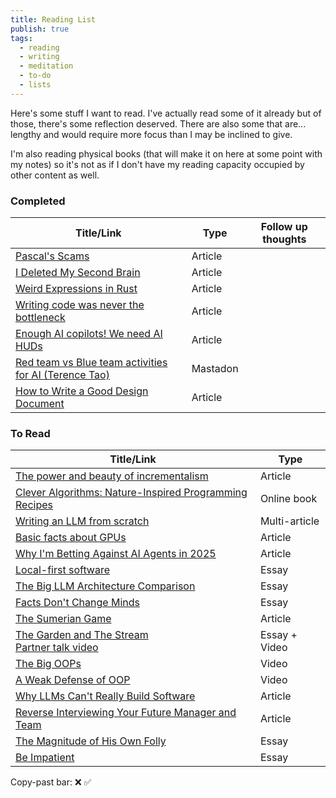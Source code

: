 ```yaml
---
title: Reading List
publish: true
tags:
  - reading
  - writing
  - meditation
  - to-do
  - lists
---
```

Here's some stuff I want to read. I've actually read some of it already but of those, there's some reflection deserved. There are also some that are... lengthy and would require more focus than I may be inclined to give.

I'm also reading physical books (that will make it on here at some point with my notes) so it's not as if I don't have my reading capacity occupied by other content as well.
### Completed
| Title/Link                                                                                                        | Type     | Follow up thoughts |
| ----------------------------------------------------------------------------------------------------------------- | -------- | ------------------ |
| [Pascal's Scams](https://unenumerated.blogspot.com/2012/07/pascals-scams.html)                                    | Article  |                    |
| [I Deleted My Second Brain](https://medium.com/westenberg/i-deleted-my-second-brain-b7a65bce3717)                 | Article  |                    |
| [Weird Expressions in Rust](https://www.wakunguma.com/blog/rust-weird-expr)                                       | Article  |                    |
| [Writing code was never the bottleneck](https://ordep.dev/posts/writing-code-was-never-the-bottleneck)            | Article  |                    |
| [Enough AI copilots! We need AI HUDs](https://www.geoffreylitt.com/2025/07/27/enough-ai-copilots-we-need-ai-huds) | Article  |                    |
| [Red team vs Blue team activities for AI (Terence Tao)](https://mathstodon.xyz/@tao/114915604830689046)           | Mastadon |                    |
| [How to Write a Good Design Document](https://grantslatton.com/how-to-design-document)                            | Article  |                    |

### To Read
| Title/Link                                                                                                                                                                                                                 | Type          |
| -------------------------------------------------------------------------------------------------------------------------------------------------------------------------------------------------------------------------- | ------------- |
| [The power and beauty of incrementalism](https://supernuclear.substack.com/p/the-power-and-beauty-of-incrementalism)                                                                                                       | Article       |
| [Clever Algorithms: Nature-Inspired Programming Recipes](https://cleveralgorithms.com/)                                                                                                                                    | Online book   |
| [Writing an LLM from scratch](https://www.gilesthomas.com/2024/12/llm-from-scratch-1)                                                                                                                                      | Multi-article |
| [Basic facts about GPUs](https://damek.github.io/random/basic-facts-about-gpus/)                                                                                                                                           | Article       |
| [Why I'm Betting Against AI Agents in 2025](https://utkarshkanwat.com/writing/betting-against-agents/)                                                                                                                     | Article       |
| [Local-first software](https://www.inkandswitch.com/essay/local-first/)                                                                                                                                                    | Essay         |
| [The Big LLM Architecture Comparison](https://magazine.sebastianraschka.com/p/the-big-llm-architecture-comparison)                                                                                                         | Essay         |
| [Facts Don't Change Minds](https://vasily.cc/blog/facts-dont-change-minds/)                                                                                                                                                | Essay         |
| [The Sumerian Game](https://spillhistorie.no/2025/07/10/the-sumerian-game-the-ancestor-of-modern-city-builders/)                                                                                                           | Article       |
| [The Garden and The Stream](https://hapgood.us/2015/10/17/the-garden-and-the-stream-a-technopastoral/)<br>[Partner talk video]([https://www.youtube.com/watch?v=ckv_CjyKyZY](https://www.youtube.com/watch?v=ckv_CjyKyZY)) | Essay + Video |
| [The Big OOPs](https://www.youtube.com/watch?v=wo84LFzx5nI)                                                                                                                                                                | Video         |
| [A Weak Defense of OOP](https://www.youtube.com/watch?v=qAFxAxJOXOQ)                                                                                                                                                       | Video         |
| [Why LLMs Can't Really Build Software](https://zed.dev/blog/why-llms-cant-build-software)                                                                                                                                  | Article       |
| [Reverse Interviewing Your Future Manager and Team](https://blog.pragmaticengineer.com/reverse-interviewing/)                                                                                                              | Article       |
| [The Magnitude of His Own Folly](https://www.lesswrong.com/posts/fLRPeXihRaiRo5dyX/the-magnitude-of-his-own-folly)                                                                                                         | Essay         |
| [Be Impatient](https://www.benkuhn.net/impatient/)                                                                                                                                                                         | Essay         |
Copy-past bar: ❌ ✅